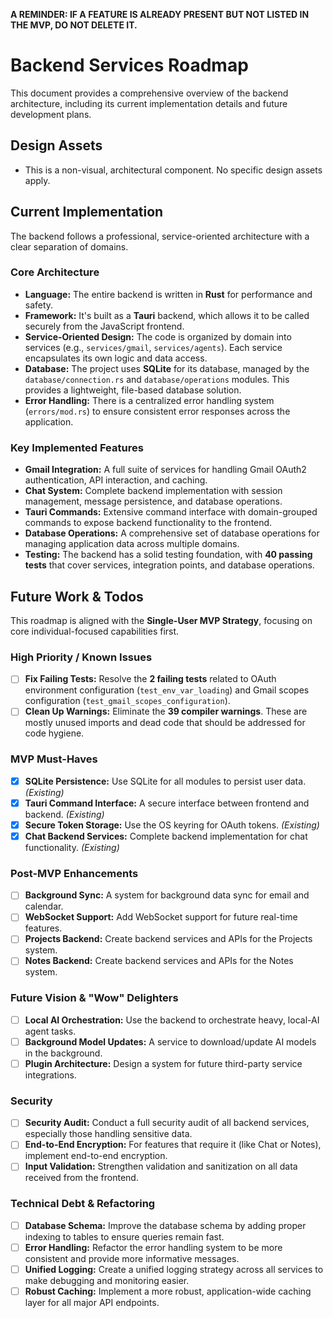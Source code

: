 **A REMINDER: IF A FEATURE IS ALREADY PRESENT BUT NOT LISTED IN THE MVP, DO NOT DELETE IT.**

# Backend Services Roadmap

This document provides a comprehensive overview of the backend architecture, including its current implementation details and future development plans.

## Design Assets

- This is a non-visual, architectural component. No specific design assets apply.

## Current Implementation

The backend follows a professional, service-oriented architecture with a clear separation of domains.

### Core Architecture

- **Language:** The entire backend is written in **Rust** for performance and safety.
- **Framework:** It's built as a **Tauri** backend, which allows it to be called securely from the JavaScript frontend.
- **Service-Oriented Design:** The code is organized by domain into services (e.g., `services/gmail`, `services/agents`). Each service encapsulates its own logic and data access.
- **Database:** The project uses **SQLite** for its database, managed by the `database/connection.rs` and `database/operations` modules. This provides a lightweight, file-based database solution.
- **Error Handling:** There is a centralized error handling system (`errors/mod.rs`) to ensure consistent error responses across the application.

### Key Implemented Features

- **Gmail Integration:** A full suite of services for handling Gmail OAuth2 authentication, API interaction, and caching.
- **Chat System:** Complete backend implementation with session management, message persistence, and database operations.
- **Tauri Commands:** Extensive command interface with domain-grouped commands to expose backend functionality to the frontend.
- **Database Operations:** A comprehensive set of database operations for managing application data across multiple domains.
- **Testing:** The backend has a solid testing foundation, with **40 passing tests** that cover services, integration points, and database operations.

## Future Work & Todos

This roadmap is aligned with the **Single-User MVP Strategy**, focusing on core individual-focused capabilities first.

### High Priority / Known Issues

- [ ] **Fix Failing Tests:** Resolve the **2 failing tests** related to OAuth environment configuration (`test_env_var_loading`) and Gmail scopes configuration (`test_gmail_scopes_configuration`).
- [ ] **Clean Up Warnings:** Eliminate the **39 compiler warnings**. These are mostly unused imports and dead code that should be addressed for code hygiene.

### MVP Must-Haves

- [x] **SQLite Persistence:** Use SQLite for all modules to persist user data. *(Existing)*
- [x] **Tauri Command Interface:** A secure interface between frontend and backend. *(Existing)*
- [x] **Secure Token Storage:** Use the OS keyring for OAuth tokens. *(Existing)*
- [x] **Chat Backend Services:** Complete backend implementation for chat functionality. *(Existing)*

### Post-MVP Enhancements

- [ ] **Background Sync:** A system for background data sync for email and calendar.
- [ ] **WebSocket Support:** Add WebSocket support for future real-time features.
- [ ] **Projects Backend:** Create backend services and APIs for the Projects system.
- [ ] **Notes Backend:** Create backend services and APIs for the Notes system.

### Future Vision & "Wow" Delighters

- [ ] **Local AI Orchestration:** Use the backend to orchestrate heavy, local-AI agent tasks.
- [ ] **Background Model Updates:** A service to download/update AI models in the background.
- [ ] **Plugin Architecture:** Design a system for future third-party service integrations.

### Security

- [ ] **Security Audit:** Conduct a full security audit of all backend services, especially those handling sensitive data.
- [ ] **End-to-End Encryption:** For features that require it (like Chat or Notes), implement end-to-end encryption.
- [ ] **Input Validation:** Strengthen validation and sanitization on all data received from the frontend.

### Technical Debt & Refactoring

- [ ] **Database Schema:** Improve the database schema by adding proper indexing to tables to ensure queries remain fast.
- [ ] **Error Handling:** Refactor the error handling system to be more consistent and provide more informative messages.
- [ ] **Unified Logging:** Create a unified logging strategy across all services to make debugging and monitoring easier.
- [ ] **Robust Caching:** Implement a more robust, application-wide caching layer for all major API endpoints. 